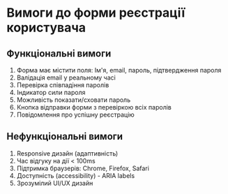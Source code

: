 # Вимоги до форми реєстрації користувача

## Функціональні вимоги
1. Форма має містити поля: Ім'я, email, пароль, підтвердження пароля
2. Валідація email у реальному часі
3. Перевірка співпадіння паролів
4. Індикатор сили пароля
5. Можливість показати/сховати пароль
6. Кнопка відправки форми з перевіркою всіх паролів
7. Повідомлення про успішну реєстрацію

## Нефункціональні вимоги
1. Responsive дизайн (адаптивність)
2. Час відгуку на дії < 100ms
3. Підтримка браузерів: Chrome, Firefox, Safari
4. Доступність (accessibility) - ARIA labels
5. Зрозумілий UI/UX дизайн